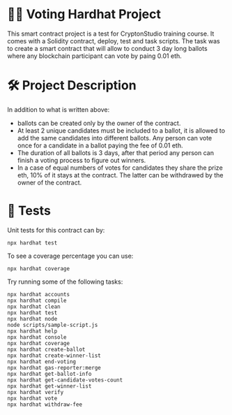 # :raising_hand_man: Voting Hardhat Project

This smart contract project is a test for CryptonStudio training course. It comes with a Solidity contract, deploy, test and task scripts. The task was to create a smart contract that will allow to conduct 3 day long ballots where any blockchain participant can vote by paing 0.01 eth.

# :hammer_and_wrench: Project Description
In addition to what is written above: 
  - ballots can be created only by the owner of the contract. 
  - At least 2 unique candidates must be included to a ballot, it is allowed to add the same candidates into different ballots. Any person can vote once for a candidate in a ballot paying the fee of 0.01 eth. 
  - The duration of all ballots is 3 days, after that period any person can finish a voting process to figure out winners. 
  - In a case of equal numbers of votes for candidates they share the prize eth, 10% of it stays at the contract. The latter can be withdrawed by the owner of the contract.

# :triangular_ruler: Tests

Unit tests for this contract can by:
```shell
npx hardhat test
```
To see a coverage percentage you can use:
```shell
npx hardhat coverage
```

Try running some of the following tasks:

```shell
npx hardhat accounts
npx hardhat compile
npx hardhat clean
npx hardhat test
npx hardhat node
node scripts/sample-script.js
npx hardhat help
npx hardhat console                       
npx hardhat coverage
npx hardhat create-ballot
npx hardhat create-winner-list
npx hardhat end-voting 
npx hardhat gas-reporter:merge       
npx hardhat get-ballot-info
npx hardhat get-candidate-votes-count
npx hardhat get-winner-list
npx hardhat verify
npx hardhat vote
npx hardhat withdraw-fee
```
